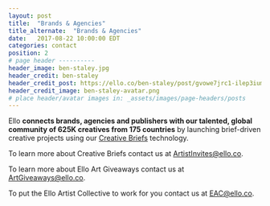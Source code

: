 ```yaml
---
layout: post
title:  "Brands & Agencies"
title_alternate:  "Brands & Agencies"
date:   2017-08-22 10:00:00 EDT
categories: contact
position: 2
# page header ----------
header_image: ben-staley.jpg
header_credit: ben-staley
header_credit_post: https://ello.co/ben-staley/post/gvowe7jrc1-ilep3iumfhw
header_credit_image: ben-staley-avatar.png
# place header/avatar images in: _assets/images/page-headers/posts
---
```


Ello **connects brands, agencies and publishers with our talented, global community of 625K creatives from 175 countries** by launching brief-driven creative projects using our [Creative Briefs](https://ello.co/invites) technology.

To learn more about Creative Briefs contact us at ArtistInvites@ello.co.

To learn more about Ello Art Giveaways contact us at ArtGiveaways@ello.co.

To put the Ello Artist Collective to work for you contact us at EAC@ello.co.
